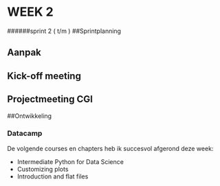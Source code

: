 # WEEK 2

######sprint 2 ( t/m )
##Sprintplanning

## Aanpak

## Kick-off meeting

## Projectmeeting CGI



##Ontwikkeling

### Datacamp
De volgende courses en chapters heb ik succesvol afgerond deze week:
- Intermediate Python for Data Science
- Customizing plots
- Introduction and flat files
##
